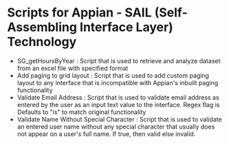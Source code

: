 # Scripts for Appian - SAIL (Self-Assembling Interface Layer) Technology
<ul>
	<li> SG_getHoursByYear : Script that is used to retrieve and analyze dataset from an excel file with specified format </li>
	<li> Add paging to grid layout : Script that is used to add custom paging layout to any interface that is incompatible with Appian's inbuilt paging functionality </li>
	<li> Validate Email Address : Script that is used to validate email address as entered by the user as an input text value to the interface. Regex flag is Defaults to "is" to match original functionality </li>
	<li> Validate Name Without Special Character : Script that is used to validate an entered user name without any special character that usually does not appear on a user's full name. If true, then valid else invalid. </li>
</ul>
